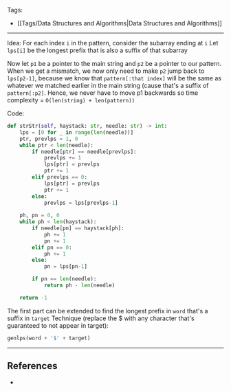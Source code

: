 Tags:
- [[Tags/Data Structures and Algorithms|Data Structures and Algorithms]]

---
Idea:
For each index `i` in the pattern, consider the subarray ending at `i`
Let `lps[i]` be the longest prefix that is also a suffix of that subarray

Now let `p1` be a pointer to the main string and `p2` be a pointer to our pattern.
When we get a mismatch, we now only need to make `p2` jump back to `lps[p2-1]`, because we know that `pattern[:that index]` will be the same as whatever we matched earlier in the main string (cause that's a suffix of `pattern[:p2]`.
Hence, we never have to move p1 backwards so time complexity = `O(len(string) + len(pattern))`

Code:
```python
def strStr(self, haystack: str, needle: str) -> int:
	lps = [0 for _ in range(len(needle))]
	ptr, prevlps = 1, 0
	while ptr < len(needle):
		if needle[ptr] == needle[prevlps]:
			prevlps += 1
			lps[ptr] = prevlps
			ptr += 1
		elif prevlps == 0:
			lps[ptr] = prevlps
			ptr += 1
		else:
			prevlps = lps[prevlps-1]
	
	ph, pn = 0, 0
	while ph < len(haystack):
		if needle[pn] == haystack[ph]:
			ph += 1
			pn += 1
		elif pn == 0:
			ph += 1
		else:
			pn = lps[pn-1]

		if pn == len(needle):
			return ph - len(needle)

	return -1
```

The first part can be extended to find the longest prefix in `word` that's a suffix in `target`
Technique (replace the $ with any character that's guaranteed to not appear in target): 
```python
genlps(word + '$' + target)
```

---
## References
- 